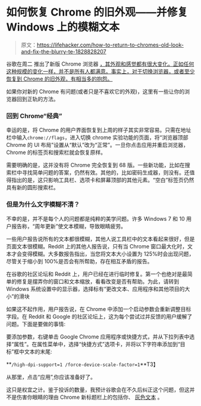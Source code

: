 # 如何恢复 Chrome 的旧外观——并修复 Windows 上的模糊文本

> 原文：<https://lifehacker.com/how-to-return-to-chromes-old-look-and-fix-the-blurry-te-1828828207>

谷歌在周二 推出了新版 Chrome 浏览器 [，其外观和感觉都有很大变化。正如任何这种规模的变化一样，并不是所有人都满意。事实上，对于切换浏览器，或者至少恢复到 Chrome 的旧外观，有相当多的抱怨。](https://lifehacker.com/the-best-new-features-to-try-in-chromes-latest-update-1828809071) 



如果你对新的 Chrome 有问题(或者只是不喜欢它的外观)，这里有一些让你的浏览器回到正轨的方法。

### 回到 Chrome“经典”

幸运的是，将 Chrome 的用户界面恢复到上周的样子其实非常容易。只需在地址栏中输入`chrome://flags`，进入切换 chrome 实验功能的页面，将“浏览器顶部 Chrome 的 UI 布局”设置从“默认”改为“正常”。一旦你点击应用并重启浏览器，Chrome 的标签页和搜索栏就会恢复原样。

需要明确的是，这并没有将 Chrome 完全恢复到 68 版。一些新功能，比如在搜索栏中寻找简单问题的答案，仍然有效。其他的，比如密码生成器，则没有。还值得指出的是，这只影响工具栏、选项卡和屏幕顶部的其他元素。“空白”标签页仍然具有新的圆形搜索栏。

### 但是为什么文字模糊不清？

不幸的是，并不是每个人的问题都是纯粹的美学问题。许多 Windows 7 和 10 用户报告称，“周年更新”使文本模糊，导致眼睛疲劳。

一些用户报告说所有的文本都很模糊，其他人说工具栏中的文本看起来很好，但是页面文本很模糊。Reddit 上的其他人报告说，只有当 Chrome 窗口最大化时，文本才会变得模糊。大多数报告指出，当您将文本大小设置为 125%时会出现问题，尽管关于缩小到 100%是否会有所帮助，存在相互矛盾的报告。

在谷歌的社区论坛和 Reddit 上，用户已经在进行临时修复。第一个也绝对是最简单的修复是摆弄你的窗口和文本缩放，看看改变是否有帮助。为此，请转到 Windows 系统设置中的显示器，选择标有“更改文本、应用程序和其他项目的大小”的滑块

如果这不起作用，用户报告说，在 Chrome 中添加一个启动参数会重新调整目标字段。在 Reddit 和 Google 的社区论坛上，这为每个尝试过并反馈的用户缓解了问题。下面是要做的事情:

要添加参数，右键单击 Google Chrome 应用程序或快捷方式，并从下拉列表中选择“属性”。在属性菜单中，选择“快捷方式”选项卡，并将以下字符串添加到“目标”框中文本的末尾:

**`/high-dpi-support=1 /force-device-scale-factor=1`**T3】

从那里，点击“应用”,你应该准备好了。

这只是权宜之计。鉴于投诉的数量，我预计谷歌会在不久后纠正这个问题，但这并不是伤害你眼睛的理由 Chrome 新标题栏上的包括你、 [灰色文本](https://chrome.google.com/webstore/detail/just-make-the-title-bar-t/jagdmopiaokbihcginhnafbgamlmgpgm) 。